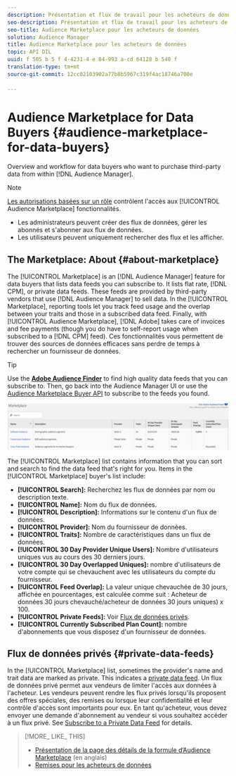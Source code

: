 ```yaml
---
description: Présentation et flux de travail pour les acheteurs de données qui souhaitent acheter des données tierces depuis Audience Manager
seo-description: Présentation et flux de travail pour les acheteurs de données qui souhaitent acheter des données tierces depuis Audience Manager
seo-title: Audience Marketplace pour les acheteurs de données
solution: Audience Manager
title: Audience Marketplace pour les acheteurs de données
topic: API DIL
uuid: f 505 b 5 f 4-4231-4 e 84-993 a-cd 64128 b 540 f
translation-type: tm+mt
source-git-commit: 12cc02103902a77b8b5967c319f4ac18746a700e

---
```



# Audience Marketplace for Data Buyers {#audience-marketplace-for-data-buyers}

Overview and workflow for data buyers who want to purchase third-party data from within [!DNL Audience Manager].

>[!NOTE]
>[Les autorisations basées sur un rôle](../../../reporting/reports-dashboard.md) contrôlent l&#39;accès aux [!UICONTROL Audience Marketplace] fonctionnalités.
>
>* Les administrateurs peuvent créer des flux de données, gérer les abonnés et s&#39;abonner aux flux de données.
>* Les utilisateurs peuvent uniquement rechercher des flux et les afficher.


## The Marketplace: About {#about-marketplace}

<!-- c_marketplace_about.xml -->

The [!UICONTROL Marketplace] is an [!DNL Audience Manager] feature for data buyers that lists data feeds you can subscribe to. It lists flat rate, [!DNL CPM], or private data feeds. These feeds are provided by third-party vendors that use [!DNL Audience Manager] to sell data. In the [!UICONTROL Marketplace], reporting tools let you track feed usage and the overlap between your traits and those in a subscribed data feed. Finally, with [!UICONTROL Audience Marketplace], [!DNL Adobe] takes care of invoices and fee payments (though you do have to self-report usage when subscribed to a [!DNL CPM] feed). Ces fonctionnalités vous permettent de trouver des sources de données efficaces sans perdre de temps à rechercher un fournisseur de données.

>[!TIP]
> 
>Use the **[Adobe Audience Finder](https://www.adobe-audience-finder.com/)** to find high quality data feeds that you can subscribe to. Then, go back into the Audience Manager UI or use the [Audience Marketplace Buyer API](https://bank.demdex.com/portal/swagger/index.html#/Audience_Marketplace_Buyer_API) to subscribe to the feeds you found.

![](assets/buyer_marketplace.png)

The [!UICONTROL Marketplace] list contains information that you can sort and search to find the data feed that&#39;s right for you. Items in the [!UICONTROL Marketplace] buyer&#39;s list include:

* **[!UICONTROL Search]:** Recherchez les flux de données par nom ou description texte.
* **[!UICONTROL Name]:** Nom du flux de données.
* **[!UICONTROL Description]:** Informations sur le contenu d&#39;un flux de données.
* **[!UICONTROL Provider]:** Nom du fournisseur de données.
* **[!UICONTROL Traits]:** Nombre de caractéristiques dans un flux de données.
* **[!UICONTROL 30 Day Provider Unique Users]:** Nombre d&#39;utilisateurs uniques vus au cours des 30 derniers jours.
* **[!UICONTROL 30 Day Overlapped Uniques]:** nombre d&#39;utilisateurs de votre compte qui se chevauchent avec les utilisateurs du compte du fournisseur.
* **[!UICONTROL Feed Overlap]:** La valeur unique chevauchée de 30 jours, affichée en pourcentages, est calculée comme suit : Acheteur de données 30 jours chevauché/acheteur de données 30 jours uniques) x 100.
* **[!UICONTROL Private Feeds]:** Voir [Flux de données privés](../../../features/audience-marketplace/marketplace-private-feeds.md).
* **[!UICONTROL Currently Subscribed Plan Count]:** nombre d&#39;abonnements que vous disposez d&#39;un fournisseur de données.

## Flux de données privés {#private-data-feeds}

In the [!UICONTROL Marketplace] list, sometimes the provider&#39;s name and trait data are marked as private. This indicates a [private data feed](../../../features/audience-marketplace/marketplace-private-feeds.md). Un flux de données privé permet aux vendeurs de limiter l&#39;accès aux données à l&#39;acheteur. Les vendeurs peuvent rendre les flux privés lorsqu&#39;ils proposent des offres spéciales, des remises ou lorsque leur confidentialité et leur contrôle d&#39;accès sont importants pour eux. En tant qu&#39;acheteur, vous devez envoyer une demande d&#39;abonnement au vendeur si vous souhaitez accéder à un flux privé. See [Subscribe to a Private Data Feed](../../../features/audience-marketplace/marketplace-data-buyers/marketplace-manage-subscriptions.md#subscript-private-data-feed) for details.

>[!MORE_ LIKE_ THIS]
>
>* [Présentation de la page des détails de la formule d’Audience Marketplace](../../../features/audience-marketplace/marketplace-data-buyers/marketplace-manage-subscriptions.md#marketplace-buyer-details) (en anglais)
>* [Remises pour les acheteurs de données](../../../features/audience-marketplace/marketplace-data-buyers/marketplace-manage-subscriptions.md#buyer-discount)

